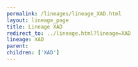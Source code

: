```yaml
---
permalink: /lineages/lineage_XAD.html
layout: lineage_page
title: Lineage XAD
redirect_to: ../lineage.html?lineage=XAD
lineage: XAD
parent: 
children: ['XAD']
---
```

